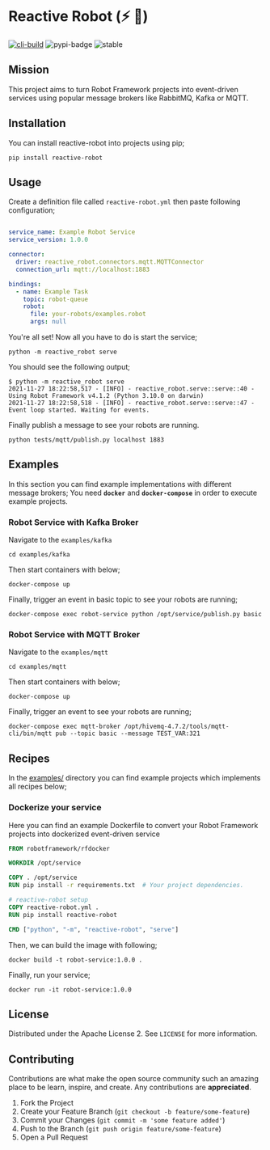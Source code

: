 # Reactive Robot (⚡ 🤖)

[![cli-build](https://github.com/yusufcanb/reactive-robot/actions/workflows/python-tests.yml/badge.svg?branch=master)](https://github.com/yusufcanb/reactive-robot/actions/workflows/python-tests.yml)
![pypi-badge](https://img.shields.io/pypi/v/reactive-robot)
![stable](https://img.shields.io/static/v1?label=status&message=alpha-phase&color=yellow)

## Mission

This project aims to turn Robot Framework projects into event-driven services using popular message brokers like RabbitMQ, Kafka or MQTT.

## Installation

You can install reactive-robot into projects using pip;

```
pip install reactive-robot
```

## Usage

Create a definition file called `reactive-robot.yml` then paste following configuration;

```yaml

service_name: Example Robot Service
service_version: 1.0.0

connector:
  driver: reactive_robot.connectors.mqtt.MQTTConnector
  connection_url: mqtt://localhost:1883

bindings:
  - name: Example Task
    topic: robot-queue
    robot:
      file: your-robots/examples.robot
      args: null
```

You're all set!
Now all you have to do is start the service;

```
python -m reactive_robot serve
```

You should see the following output;

```
$ python -m reactive_robot serve
2021-11-27 18:22:58,517 - [INFO] - reactive_robot.serve::serve::40 - Using Robot Framework v4.1.2 (Python 3.10.0 on darwin)
2021-11-27 18:22:58,518 - [INFO] - reactive_robot.serve::serve::47 - Event loop started. Waiting for events.
```

Finally publish a message to see your robots are running.

```
python tests/mqtt/publish.py localhost 1883
```
## Examples

In this section you can find example implementations with different message brokers;
You need **`docker`** and **`docker-compose`** in order to execute example projects.

### Robot Service with Kafka Broker

Navigate to the `examples/kafka`
```
cd examples/kafka
```

Then start containers with below; 

```
docker-compose up
```

Finally, trigger an event in basic topic to see your robots are running;

```
docker-compose exec robot-service python /opt/service/publish.py basic 
```


### Robot Service with MQTT Broker

Navigate to the `examples/mqtt`
```
cd examples/mqtt
```

Then start containers with below; 

```
docker-compose up
```

Finally, trigger an event to see your robots are running;

```
docker-compose exec mqtt-broker /opt/hivemq-4.7.2/tools/mqtt-cli/bin/mqtt pub --topic basic --message TEST_VAR:321
```

## Recipes

In the [examples/](examples) directory you can find example projects which implements all recipes below;

### Dockerize your service

Here you can find an example Dockerfile to convert your Robot Framework projects into dockerized event-driven service 

```dockerfile
FROM robotframework/rfdocker

WORKDIR /opt/service

COPY . /opt/service
RUN pip install -r requirements.txt  # Your project dependencies.

# reactive-robot setup
COPY reactive-robot.yml .
RUN pip install reactive-robot

CMD ["python", "-m", "reactive-robot", "serve"]
```

Then, we can build the image with following;

```
docker build -t robot-service:1.0.0 .
```

Finally, run your service;

```
docker run -it robot-service:1.0.0
```


## License

Distributed under the Apache License 2.
See `LICENSE` for more information.

## Contributing

Contributions are what make the open source community such an amazing place to be learn, inspire, and create.
Any contributions are **appreciated**.

1. Fork the Project
2. Create your Feature Branch (`git checkout -b feature/some-feature`)
3. Commit your Changes (`git commit -m 'some feature added'`)
4. Push to the Branch (`git push origin feature/some-feature`)
5. Open a Pull Request
